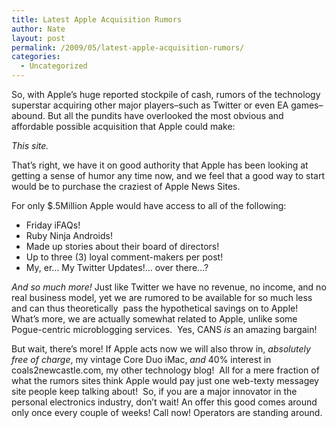 ```yaml
---
title: Latest Apple Acquisition Rumors
author: Nate
layout: post
permalink: /2009/05/latest-apple-acquisition-rumors/
categories:
  - Uncategorized
---
```



So, with Apple’s huge reported stockpile of cash, rumors of the technology superstar acquiring other major players–such as Twitter or even EA games–abound. But all the pundits have overlooked the most obvious and affordable possible acquisition that Apple could make:

*This site.*

That’s right, we have it on good authority that Apple has been looking at getting a sense of humor any time now, and we feel that a good way to start would be to purchase the craziest of Apple News Sites.

 

For only $.5Million Apple would have access to all of the following:

*   Friday iFAQs!
*   Ruby Ninja Androids!
*   Made up stories about their board of directors!
*   Up to three (3) loyal comment-makers per post!
*   My, er… My Twitter Updates!… over there…?

*And so much more!* Just like Twitter we have no revenue, no income, and no real business model, yet we are rumored to be available for so much less and can thus theoretically  pass the hypothetical savings on to Apple!  What’s more, we are actually somewhat related to Apple, unlike some Pogue-centric microblogging services.  Yes, CANS *is* an amazing bargain!


But wait, there’s more! If Apple acts now we will also throw in, *absolutely free of charge*, my vintage Core Duo iMac, *and* 40% interest in coals2newcastle.com, my other technology blog!  All for a mere fraction of what the rumors sites think Apple would pay just one web-texty messagey site people keep talking about!  So, if you are a major innovator in the personal electronics industry, don’t wait! An offer this good comes around only once every couple of weeks! Call now! Operators are standing around.
